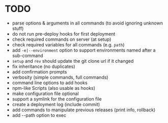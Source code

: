 # TODO

* parse options & arguments in all commands (to avoid ignoring unknown stuff)
* do not run pre-deploy hooks for first deployment
* check required commands on server (at setup)
* check required variables for all commands (e.g. `path`)
* add `-e|--environment` option to support environments named after a sub-command
* `setup` and `rev` should update the git clone url if it changed
* fix inheritance (no duplicates)
* add confirmation prompts
* verbosity (simple commands, full commands)
* command line options to add hooks
* npm-like Scripts (also usable as hooks)
* make configuration file optional
* support a symlink for the configuration file
* create a deployment log (include commit)
* add commands to manipulate previous releases (print info, rollback)
* add --path option to exec
